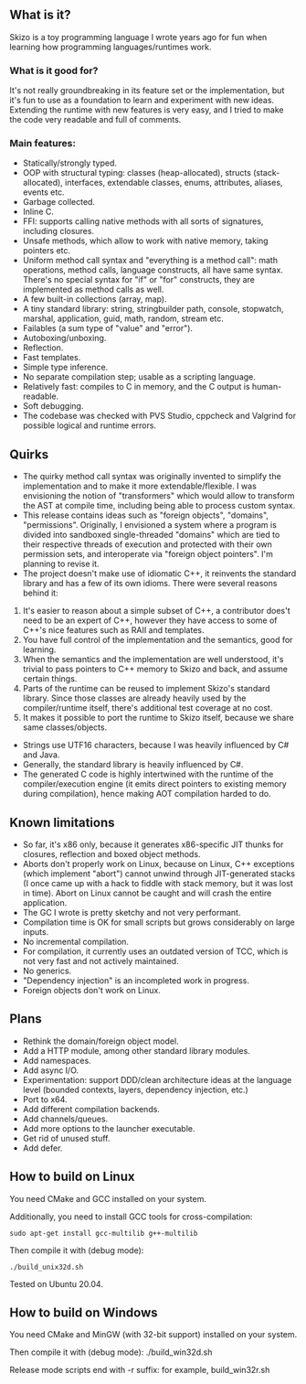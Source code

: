 ## What is it?

Skizo is a toy programming language I wrote years ago for fun when learning how programming languages/runtimes work.

### What is it good for?

It's not really groundbreaking in its feature set or the implementation, but it's fun to use as a foundation to learn and experiment with new ideas.
Extending the runtime with new features is very easy, and I tried to make the code very readable and full of comments.

### Main features:

* Statically/strongly typed.
* OOP with structural typing: classes (heap-allocated), structs (stack-allocated), interfaces, extendable classes, enums, attributes, aliases, events etc.
* Garbage collected.
* Inline C.
* FFI: supports calling native methods with all sorts of signatures, including closures.
* Unsafe methods, which allow to work with native memory, taking pointers etc.
* Uniform method call syntax and "everything is a method call": math operations, method calls, language constructs, all have same syntax. There's no special syntax for "if" or "for" constructs, they are implemented as method calls as well.
* A few built-in collections (array, map).
* A tiny standard library: string, stringbuilder path, console, stopwatch, marshal, application, guid, math, random, stream etc.
* Failables (a sum type of "value" and "error").
* Autoboxing/unboxing.
* Reflection.
* Fast templates.
* Simple type inference.
* No separate compilation step; usable as a scripting language.
* Relatively fast: compiles to C in memory, and the C output is human-readable.
* Soft debugging.
* The codebase was checked with PVS Studio, cppcheck and Valgrind for possible logical and runtime errors.

## Quirks

* The quirky method call syntax was originally invented to simplify the implementation and to make it more extendable/flexible. I was envisioning the notion of "transformers" which would allow to transform the AST at compile time, including being able to process custom syntax.
* This release contains ideas such as "foreign objects", "domains", "permissions". Originally, I envisioned a system where a program is divided into sandboxed single-threaded "domains" which are tied to their respective threads of execution and protected with their own permission sets, and interoperate via "foreign object pointers". I'm planning to revise it.
* The project doesn't make use of idiomatic C++, it reinvents the standard library and has a few of its own idioms. There were several reasons behind it:
1) It's easier to reason about a simple subset of C++, a contributor does't need to be an expert of C++, however they have access to some of C++'s nice features such as RAII and templates.
2) You have full control of the implementation and the semantics, good for learning.
3) When the semantics and the implementation are well understood, it's trivial to pass pointers to C++ memory to Skizo and back, and assume certain things.
4) Parts of the runtime can be reused to implement Skizo's standard library. Since those classes are already heavily used by the compiler/runtime itself, there's additional test coverage at no cost.
5) It makes it possible to port the runtime to Skizo itself, because we share same classes/objects.
* Strings use UTF16 characters, because I was heavily influenced by C# and Java.
* Generally, the standard library is heavily influenced by C#.
* The generated C code is highly intertwined with the runtime of the compiler/execution engine (it emits direct pointers to existing memory during compilation), hence making AOT compilation harded to do.

## Known limitations

* So far, it's x86 only, because it generates x86-specific JIT thunks for closures, reflection and boxed object methods.
* Aborts don't properly work on Linux, because on Linux, C++ exceptions (which implement "abort") cannot unwind through JIT-generated stacks (I once came up with a hack to fiddle with stack memory, but it was lost in time). Abort on Linux cannot be caught and will crash the entire application.
* The GC I wrote is pretty sketchy and not very performant.
* Compilation time is OK for small scripts but grows considerably on large inputs.
* No incremental compilation.
* For compilation, it currently uses an outdated version of TCC, which is not very fast and not actively maintained.
* No generics.
* "Dependency injection" is an incompleted work in progress.
* Foreign objects don't work on Linux.

## Plans

* Rethink the domain/foreign object model.
* Add a HTTP module, among other standard library modules.
* Add namespaces.
* Add async I/O.
* Experimentation: support DDD/clean architecture ideas at the language level (bounded contexts, layers, dependency injection, etc.)
* Port to x64.
* Add different compilation backends.
* Add channels/queues.
* Add more options to the launcher executable.
* Get rid of unused stuff.
* Add defer.

## How to build on Linux

You need CMake and GCC installed on your system.

Additionally, you need to install GCC tools for cross-compilation:

    sudo apt-get install gcc-multilib g++-multilib

Then compile it with (debug mode):

    ./build_unix32d.sh

Tested on Ubuntu 20.04.

## How to build on Windows

You need CMake and MinGW (with 32-bit support) installed on your system.

Then compile it with (debug mode):
    ./build_win32d.sh
    
Release mode scripts end with -r suffix: for example, build_win32r.sh